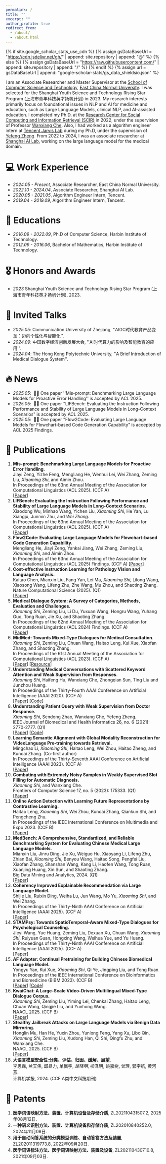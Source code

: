```yaml
---
permalink: /
title: ""
excerpt: ""
author_profile: true
redirect_from: 
  - /about/
  - /about.html
---
```


{% if site.google_scholar_stats_use_cdn %}
{% assign gsDataBaseUrl = "https://cdn.jsdelivr.net/gh/" | append: site.repository | append: "@" %}
{% else %}
{% assign gsDataBaseUrl = "https://raw.githubusercontent.com/" | append: site.repository | append: "/" %}
{% endif %}
{% assign url = gsDataBaseUrl | append: "google-scholar-stats/gs_data_shieldsio.json" %}

<span class='anchor' id='about-me'></span>

I am an Associate Researcher and Master Supervisor at the [School of Computer Science and Technology](http://www.cs.ecnu.edu.cn/), [East China Normal University](https://english.ecnu.edu.cn/). 
I was selected for the Shanghai Youth Science and Technology Rising Star Program (上海市青年科技英才扬帆计划) in 2023.
My research interests primarily focus on foundational issues in NLP and AI for medicine and education, such as Large Language Models, clinical NLP, and AI-assisted education. 
I completed my Ph.D. at the [Research Center for Social Computing and Information Retrieval (SCIR)](https://ir.hit.edu.cn/) in 2022, under the supervision of Professor [Wanxiang Che](http://ir.hit.edu.cn/~car/). 
Also, I had worked as a algorithm engineer intern at [Tencent Jarvis Lab](https://jarvislab.tencent.com/) during my Ph.D, under the supervision of [Yefeng Zheng](https://scholar.google.com/citations?user=vAIECxgAAAAJ&hl=en&oi=ao).
From 2022 to 2024, I was an associate researcher at [Shanghai AI Lab](https://www.shlab.org.cn/), working on the large language model for the medical domain.

# 💻 Work Experience
- *2024.05 - Present*, Associate Researcher, East China Normal University.
- *2022.10 - 2024.04*, Associate Researcher, Shanghai AI Lab.
- *2020.05 - 2021.05*, Algorithm Engineer Intern, Tencent.
- *2019.04 - 2019.09*, Algorithm Engineer Intern, Tencent.

# 📖 Educations
- *2016.09 - 2022.09*, Ph.D of Computer Science, Harbin Institute of Technology. 
- *2012.09 - 2016.06*, Bachelor of Mathematics, Harbin Institute of Technology. 

# 🎖 Honors and Awards
- *2023* Shanghai Youth Science and Technology Rising Star Program (上海市青年科技英才扬帆计划), 2023.

# 💬 Invited Talks
- *2025.05*: Communication University of Zhejiang, ''AIGC时代教育产品变革：迈向个性化与智能化''.
- *2024.09*: 中国数字经济创新发展大会, ''AI时代算力的影响及智能教育的应用''.
- *2024.04*: The Hong Kong Polytechnic University, ''A Brief Introduction of Medical Dialogue System''. 

# 🔥 News
- *2025.05*: &nbsp;🎉🎉 One paper ''Mis-prompt: Benchmarking Large Language Models for Proactive Error Handling'' is accepted by ACL 2025.
- *2025.05*: &nbsp;🎉🎉 One paper "LIFBench: Evaluating the Instruction Following Performance and Stability of Large Language Models in Long-Context Scenarios" is accepted by ACL 2025.
- *2025.05*: &nbsp;🎉🎉 One paper "Flow2Code: Evaluating Large Language Models for Flowchart-based Code Generation Capability" is accepted by ACL 2025 Findings.

# 📝 Publications 
1. **Mis-prompt: Benchmarking Large Language Models for Proactive Error Handling.**  
   Jiayi Zeng, Yizhe Feng, Mengliang He, Wenhui Lei, Wei Zhang, Zeming Liu, *Xiaoming Shi*, and Aimin Zhou.  
   In Proceedings of the 63nd Annual Meeting of the Association for Computational Linguistics (ACL 2025). (CCF A)   
   [[Paper](https://aclanthology.org/2025.acl-long.833/)]    
2. **LIFBench: Evaluating the Instruction Following Performance and Stability of Large Language Models in Long-Context Scenarios.**  
   Xiaodong Wu, Minhao Wang, Yichen Liu, *Xiaoming Shi*, He Yan, Lu Xiangju, Junmin Zhu, and *Wei Zhang*.  
   In Proceedings of the 63nd Annual Meeting of the Association for Computational Linguistics (ACL 2025). (CCF A)    
   [[Paper](https://aclanthology.org/2025.acl-long.803/)]    
3. **Flow2Code: Evaluating Large Language Models for Flowchart-based Code Generation Capability.**  
   Mengliang He, Jiayi Zeng, Yankai Jiang, Wei Zhang, Zeming Liu, *Xiaoming Shi*, and Aimin Zhou.  
   In Proceedings of the 63nd Annual Meeting of the Association for Computational Linguistics (ACL 2025) Findings. (CCF A)
   [[Paper](https://aclanthology.org/2025.findings-acl.425/)]  
4. **Cost-effective Instruction Learning for Pathology Vision and Language Analysis.**  
   Kaitao Chen, Mianxin Liu, Fang Yan, Lei Ma, *Xiaoming Shi*, Lilong Wang, Xiaosong Wang, Lifeng Zhu, Zhe Wang, Mu Zhou, and Shaoting Zhang.  
   Nature Computational Science (2025). (Q1)  
   [[Paper](https://www.nature.com/articles/s43588-025-00818-5#citeas)]  
5. **Medical Dialogue System: A Survey of Categories, Methods, Evaluation and Challenges.**   
   *Xiaoming Shi*, Zeming Liu, Li Du, Yuxuan Wang, Hongru Wang, Yuhang Guo, Tong Ruan, Jie Xu, and Shaoting Zhang.  
   In Proceedings of the 62nd Annual Meeting of the Association for Computational Linguistics (ACL 2024) Findings. (CCF A)  
   [[Paper](https://aclanthology.org/2024.findings-acl.167/)]
6. **MidMed: Towards Mixed-Type Dialogues for Medical Consultation.**  
   *Xiaoming Shi*, Zeming Liu, Chuan Wang, Haitao Leng, Kui Xue, Xiaofan Zhang, and Shaoting Zhang.  
   In Proceedings of the 61st Annual Meeting of the Association for Computational Linguistics (ACL 2023). (CCF A)   
   [[Paper](https://aclanthology.org/2023.acl-long.453.pdf)]
   [[Resource](https://github.com/xmshi-trio/MidMed)]
7. **Understanding Medical Conversations with Scattered Keyword Attention and Weak Supervision from Responses.**  
   *Xiaoming Shi*, Haifeng Hu, Wanxiang Che, Zhongqian Sun, Ting Liu and Junzhou Huang.  
   In Proceedings of the Thirty-Fourth AAAI Conference on Artificial Intelligence (AAAI 2020). (CCF A)   
   [[Paper](https://ojs.aaai.org/index.php/AAAI/article/view/6412)]
   [[Code](https://github.com/xmshi-trio/MSL)]
8. **Understanding Patient Query with Weak Supervision from Doctor Response.**    
   *Xiaoming Shi*, Sendong Zhao, Wanxiang Che, Yefeng Zheng.  
   IEEE Journal of Biomedical and Health Informatics 26, no. 6 (2021): 2770-2777. (Q1)  
   [[Paper](https://ieeexplore.ieee.org/stamp/stamp.jsp?tp=&arnumber=9645193)]
   [[Code](https://github.com/xmshi-trio/MSL)]
9. **Learning Semantic Alignment with Global Modality Reconstruction for VideoLanguage Pre-training towards Retrieval.**  
   Mingchao Li, *Xiaoming Shi*, Haitao Leng, Wei Zhou, Haitao Zheng, and Kuncai Zhang. (Co-first author)   
   In Proceedings of the Thirty-Seventh AAAI Conference on Artificial Intelligence (AAAI 2023). (CCF A)  
   [[Paper](https://ojs.aaai.org/index.php/AAAI/article/view/25222)]
10. **Combating with Extremely Noisy Samples in Weakly Supervised Slot Filling for Automatic Diagnosis.**  
   *Xiaoming Shi*, and Wanxiang Che.  
   Frontiers of Computer Science 17, no. 5 (2023): 175333. (Q1)   
   [[Paper](https://link.springer.com/article/10.1007/s11704-022-2134-1)]
11. **Online Action Detection with Learning Future Representations by Contrastive Learning.**  
   Haitao Leng, *Xiaoming Shi*, Wei Zhou, Kuncai Zhang, Qiankun Shi, and Pengcheng Zhu.  
   In Proceedings of the IEEE International Conference on Multimedia and Expo 2023. (CCF B)  
   [[Paper](https://ieeexplore.ieee.org/stamp/stamp.jsp?tp=&arnumber=10220027)]
12. **MedBench: A Comprehensive, Standardized, and Reliable Benchmarking System for Evaluating Chinese Medical Large Language Models.**   
   Mianxin Liu, Jinru Ding, Jie Xu, Weiguo Hu, Xiaoyang Li, Lifeng Zhu, Zhian Bai, *Xiaoming Shi*, Benyou Wang, Haitao Song, Pengfei Liu, Xiaofan Zhang, Shanshan Wang, Kang Li, Haofen Wang, Tong Ruan, Xuanjing Huang, Xin Sun, and Shaoting Zhang.  
   Big Data Mining and Analytics, 2024. (Q1)  
   [[Paper](https://www.sciopen.com/article/10.26599/BDMA.2024.9020044)]  
13. **Coherency Improved Explainable Recommendation via Large Language Model.**  
    Shijie Liu, Ruixin Ding, Weiha Lu, Jun Wang, Mo Yu, *Xiaoming Shi*, and Wei Zhang.  
    In Proceedings of the Thirty-Ninth AAAI Conference on Artificial Intelligence (AAAI 2025). (CCF A)  
    [[Paper](https://ojs.aaai.org/index.php/AAAI/article/view/33329/35484)]  
14. **STAMPsy: Towards SpatioTemporal-Aware Mixed-Type Dialogues for Psychological Counseling.**  
    Jieyi Wang, Yue Huang, Zeming Liu, Dexuan Xu, Chuan Wang, *Xiaoming Shi*, Ruiyuan Guan, Hongxing Wang, Weihua Yue, and Yu Huang.  
    In Proceedings of the Thirty-Ninth AAAI Conference on Artificial Intelligence (AAAI 2025). (CCF A)  
    [[Paper](https://ojs.aaai.org/index.php/AAAI/citationstylelanguage/get/apa?submissionId=34725&publicationId=32998)]  
15. **AF Adapter: Continual Pretraining for Building Chinese Biomedical Language Model.**  
   Yongyu Yan, Kui Xue, *Xiaoming Shi*, Qi Ye, Jingping Liu, and Tong Ruan.  
   In Proceedings of the IEEE International Conference on Bioinformatics and Biomedicine (BIBM 2023). (CCF B)   
   [[Paper](https://www.computer.org/csdl/proceedings-article/bibm/2023/10385733/1TObTklefWo)]
   [[Code](https://github.com/yanyongyu/AF-Adapter)]
16. **KwaiChat: A Large-Scale Video-Driven Multilingual Mixed-Type Dialogue Corpus.**    
    *Xiaoming Shi*, Zeming Liu, Yiming Lei, Chenkai Zhang, Haitao Leng, Chuan Wang, Qingjie Liu, and Yunhong Wang.    
    NAACL 2025. (CCF B)  
    [[Paper](https://aclanthology.org/anthology-files/pdf/findings/2025.findings-naacl.121.pdf)]
17. **Stealthy Jailbreak Attacks on Large Language Models via Benign Data Mirroring.**    
    Honglin Mu, Han He, Yuxin Zhou, Yunlong Feng, Yang Xu, Libo Qin, *Xiaoming Shi*, Zeming Liu, Xudong Han, Qi Shi, Qingfu Zhu, and Wanxiang Che.   
    NAACL 2025. (CCF B)  
    [[Paper](https://aclanthology.org/2025.naacl-long.88.pdf)]  
18. **大语言模型安全性:分类、评估、归因、缓解、展望.**  
    李思霖, 兰天伟, 邱昱力, 单赢宇, *施晓明*, 柳泽明, 姚嘉树, 曾理, 郭宇航, 黄河燕.  
    计算机学报, 2024. (CCF A类中文科技期刊)

# 🧱 Patents
1. **医学词语映射方法、装置、计算机设备及存储介质**, ZL202110431507.2, 2025年08月12日.
2. **一种语义识别方法、装置、计算机设备和存储介质**, ZL202010840252.0, 2024年11月08日.
3. **用于自动问答系统的分类模型训练、自动答答方法及装置**, ZL202011319773.8, 2022年09月20日.
4. **医学词语标注方法、医学词语映射方法、装置及设备**, ZL202110430710.8, 2021年09月03日.


